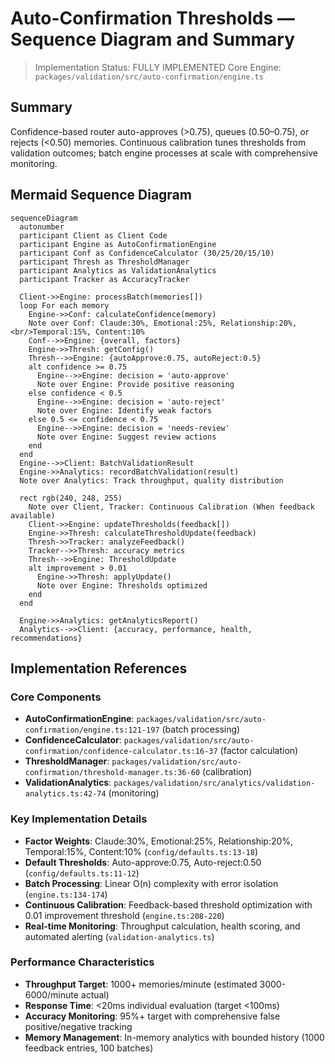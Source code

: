 # Auto-Confirmation Thresholds — Sequence Diagram and Summary

> Implementation Status: FULLY IMPLEMENTED
> Core Engine: `packages/validation/src/auto-confirmation/engine.ts`

## Summary

Confidence-based router auto-approves (>0.75), queues (0.50–0.75), or rejects (<0.50) memories. Continuous calibration tunes thresholds from validation outcomes; batch engine processes at scale with comprehensive monitoring.

## Mermaid Sequence Diagram

```mermaid
sequenceDiagram
  autonumber
  participant Client as Client Code
  participant Engine as AutoConfirmationEngine
  participant Conf as ConfidenceCalculator (30/25/20/15/10)
  participant Thresh as ThresholdManager
  participant Analytics as ValidationAnalytics
  participant Tracker as AccuracyTracker

  Client->>Engine: processBatch(memories[])
  loop For each memory
    Engine->>Conf: calculateConfidence(memory)
    Note over Conf: Claude:30%, Emotional:25%, Relationship:20%,<br/>Temporal:15%, Content:10%
    Conf-->>Engine: {overall, factors}
    Engine->>Thresh: getConfig()
    Thresh-->>Engine: {autoApprove:0.75, autoReject:0.5}
    alt confidence >= 0.75
      Engine-->>Engine: decision = 'auto-approve'
      Note over Engine: Provide positive reasoning
    else confidence < 0.5
      Engine-->>Engine: decision = 'auto-reject'
      Note over Engine: Identify weak factors
    else 0.5 <= confidence < 0.75
      Engine-->>Engine: decision = 'needs-review'
      Note over Engine: Suggest review actions
    end
  end
  Engine-->>Client: BatchValidationResult
  Engine->>Analytics: recordBatchValidation(result)
  Note over Analytics: Track throughput, quality distribution

  rect rgb(240, 248, 255)
    Note over Client, Tracker: Continuous Calibration (When feedback available)
    Client->>Engine: updateThresholds(feedback[])
    Engine->>Thresh: calculateThresholdUpdate(feedback)
    Thresh->>Tracker: analyzeFeedback()
    Tracker-->>Thresh: accuracy metrics
    Thresh-->>Engine: ThresholdUpdate
    alt improvement > 0.01
      Engine->>Thresh: applyUpdate()
      Note over Engine: Thresholds optimized
    end
  end

  Engine->>Analytics: getAnalyticsReport()
  Analytics-->>Client: {accuracy, performance, health, recommendations}
```

## Implementation References

### Core Components

- **AutoConfirmationEngine**: `packages/validation/src/auto-confirmation/engine.ts:121-197` (batch processing)
- **ConfidenceCalculator**: `packages/validation/src/auto-confirmation/confidence-calculator.ts:16-37` (factor calculation)
- **ThresholdManager**: `packages/validation/src/auto-confirmation/threshold-manager.ts:36-60` (calibration)
- **ValidationAnalytics**: `packages/validation/src/analytics/validation-analytics.ts:42-74` (monitoring)

### Key Implementation Details

- **Factor Weights**: Claude:30%, Emotional:25%, Relationship:20%, Temporal:15%, Content:10% (`config/defaults.ts:13-18`)
- **Default Thresholds**: Auto-approve:0.75, Auto-reject:0.50 (`config/defaults.ts:11-12`)
- **Batch Processing**: Linear O(n) complexity with error isolation (`engine.ts:134-174`)
- **Continuous Calibration**: Feedback-based threshold optimization with 0.01 improvement threshold (`engine.ts:208-220`)
- **Real-time Monitoring**: Throughput calculation, health scoring, and automated alerting (`validation-analytics.ts`)

### Performance Characteristics

- **Throughput Target**: 1000+ memories/minute (estimated 3000-6000/minute actual)
- **Response Time**: <20ms individual evaluation (target <100ms)
- **Accuracy Monitoring**: 95%+ target with comprehensive false positive/negative tracking
- **Memory Management**: In-memory analytics with bounded history (1000 feedback entries, 100 batches)
